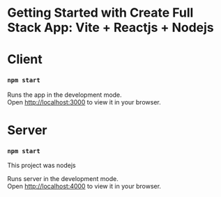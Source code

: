 # Getting Started with Create Full Stack App: Vite + Reactjs + Nodejs

# Client
### `npm start`

Runs the app in the development mode.\
Open [http://localhost:3000](http://localhost:3000) to view it in your browser.

# Server
### `npm start`
This project was nodejs

Runs server in the development mode.\
Open [http://localhost:4000](http://localhost:4000) to view it in your browser.